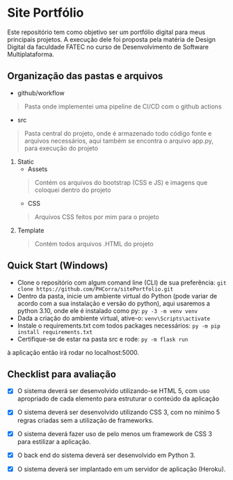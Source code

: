# Site Portfólio
  Este repositório tem como objetivo ser um portfólio digital para meus principais projetos.
  A execução dele foi proposta pela matéria de Design Digital da faculdade FATEC no curso de Desenvolvimento de Software Multiplataforma.

## Organização das pastas e arquivos

* github/workflow
> Pasta onde implementei uma pipeline de CI/CD com o github actions

* src
> Pasta central do projeto, onde é armazenado todo código fonte e arquivos necessários, aqui também se encontra o arquivo app.py, para execução do projeto
1. Static
   - Assets
    > Contém os arquivos do bootstrap (CSS e JS) e imagens que coloquei dentro do projeto
   - CSS
    > Arquivos CSS feitos por mim para o projeto
2. Template
   > Contém todos arquivos .HTML do projeto


## Quick Start (Windows)
 * Clone o repositório com algum comand line (CLI) de sua preferência:
  ```git clone https://github.com/PHCorra/sitePortfolio.git```
 * Dentro da pasta, inicie um ambiente virtual do Python (pode variar de acordo com a sua instalação e versão do python), aqui usaremos a python 3.10, onde ele é instalado como py: 
  ``` py -3 -m venv venv ```
  * Dada a criação do ambiente virtual, ative-o: 
   ``` venv\Scripts\activate ```
  * Instale o requirements.txt com todos packages necessários:
   ``` py -m pip install requirements.txt ```
   * Certifique-se de estar na pasta src e rode:
   ``` py -m flask run ```
   
   à aplicação então irá rodar no localhost:5000.
   
  ## Checklist para avaliação
  - [x] O sistema deverá ser desenvolvido utilizando-se HTML 5, com uso apropriado de cada elemento para estruturar o conteúdo da aplicação
  - [x] O sistema deverá ser desenvolvido utilizando CSS 3, com no minímo 5 regras criadas sem a utilização de frameworks.
  - [x] O sistema deverá fazer uso de pelo menos um framework de CSS 3 para estilizar a aplicação.
  - [x] O back end do sistema deverá ser desenvolvido em Python 3.
  - [x] O sistema deverá ser implantado em um servidor de aplicação (Heroku).
  


  
  
